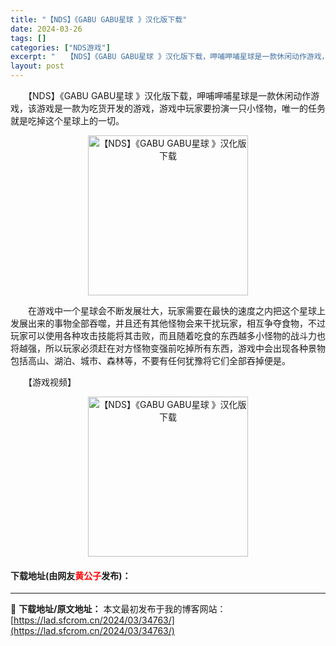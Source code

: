 ```yaml
---
title: "【NDS】《GABU GABU星球 》汉化版下载"
date: 2024-03-26
tags: []
categories: ["NDS游戏"]
excerpt: "　　【NDS】《GABU GABU星球 》汉化版下载，呷哺呷哺星球是一款休闲动作游戏，该游戏是一款为吃货开发的游戏，游戏中玩家要扮演一只小怪物，唯一的任务就是吃掉这个星球上的一切。 　　在游戏中一个星球会不断发展壮大，玩家需要在最快的速度之内把这个星球上发展出来的事物全部吞噬，并且还有其他怪物会来干&hellip;"
layout: post
---
```


 <p>　　【NDS】《GABU GABU星球 》汉化版下载，呷哺呷哺星球是一款休闲动作游戏，该游戏是一款为吃货开发的游戏，游戏中玩家要扮演一只小怪物，唯一的任务就是吃掉这个星球上的一切。</p> <p align="center"><img align="" border="0" src="https://lad.sfcrom.cn/wp-content/uploads/2024/03/20240326_6602295ce6c66.jpg" width="256" alt="【NDS】《GABU GABU星球 》汉化版下载" /></p> <p>　　在游戏中一个星球会不断发展壮大，玩家需要在最快的速度之内把这个星球上发展出来的事物全部吞噬，并且还有其他怪物会来干扰玩家，相互争夺食物，不过玩家可以使用各种攻击技能将其击败，而且随着吃食的东西越多小怪物的战斗力也将越强，所以玩家必须赶在对方怪物变强前吃掉所有东西，游戏中会出现各种景物包括高山、湖泊、城市、森林等，不要有任何犹豫将它们全部吞掉便是。</p> <p>　　【游戏视频】</p> <p align="center"><img align="" border="0" src="https://lad.sfcrom.cn/wp-content/uploads/2024/03/20240326_6602295d568df.jpg" width="256" alt="【NDS】《GABU GABU星球 》汉化版下载" /></p> <p><h4>下载地址(由网友<font color="red">黄公子</font>发布)：</h4></p> 

---
📖 **下载地址/原文地址：** 本文最初发布于我的博客网站：[https://lad.sfcrom.cn/2024/03/34763/](https://lad.sfcrom.cn/2024/03/34763/)
